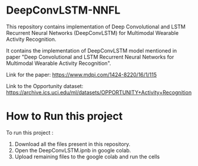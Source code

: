 # DeepConvLSTM-NNFL
This repository contains implementation of Deep Convolutional and LSTM Recurrent Neural Networks (DeepConvLSTM) for Multimodal Wearable Activity Recognition.

It contains the implementation of DeepConvLSTM model mentioned in paper "Deep Convolutional and LSTM Recurrent Neural Networks for Multimodal Wearable Activity Recognition".

Link for the paper: https://www.mdpi.com/1424-8220/16/1/115

Link to the Opportunity dataset: https://archive.ics.uci.edu/ml/datasets/OPPORTUNITY+Activity+Recognition 

# How to Run this project 
To run this project : 
1. Download all the files present in this repository. 
2. Open the DeepConvLSTM.ipnb in google colab. 
3. Upload remaining files to the google colab and run the cells
